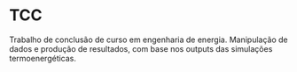 # TCC
Trabalho de conclusão de curso em engenharia de energia. Manipulação de dados e produção de resultados, com base nos outputs das simulações termoenergéticas.
